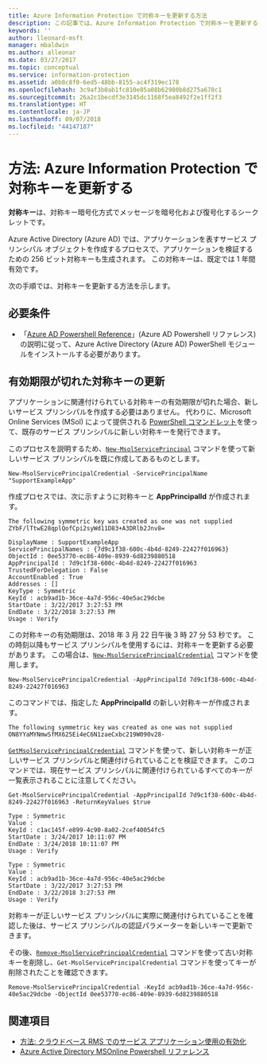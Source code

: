 ```yaml
---
title: Azure Information Protection で対称キーを更新する方法
description: この記事では、Azure Information Protection で対称キーを更新する手順について説明します。
keywords: ''
author: lleonard-msft
manager: mbaldwin
ms.author: alleonar
ms.date: 03/27/2017
ms.topic: conceptual
ms.service: information-protection
ms.assetid: a0b8c8f0-6ed5-48bb-8155-ac4f319ec178
ms.openlocfilehash: 3c9af3b0ab1fc810e85a08b62980b8d275a678c1
ms.sourcegitcommit: 26a2c1becdf3e3145dc1168f5ea8492f2e1ff2f3
ms.translationtype: HT
ms.contentlocale: ja-JP
ms.lasthandoff: 09/07/2018
ms.locfileid: "44147187"
---
```

# <a name="how-to-renew-the-symmetric-key-in-azure-information-protection"></a>方法: Azure Information Protection で対称キーを更新する

**対称キー**は、対称キー暗号化方式でメッセージを暗号化および復号化するシークレットです。  

Azure Active Directory (Azure AD) では、アプリケーションを表すサービス プリンシパル オブジェクトを作成するプロセスで、アプリケーションを検証するための 256 ビット対称キーも生成されます。 この対称キーは、既定では 1 年間有効です。 

次の手順では、対称キーを更新する方法を示します。 

## <a name="prerequisites"></a>必要条件

* 「[Azure AD Powershell Reference](https://docs.microsoft.com/powershell/msonline/)」(Azure AD Powershell リファレンス) の説明に従って、Azure Active Directory (Azure AD) PowerShell モジュールをインストールする必要があります。


## <a name="renewing-the-symmetric-key-after-expiry"></a>有効期限が切れた対称キーの更新

アプリケーションに関連付けられている対称キーの有効期限が切れた場合、新しいサービス プリンシパルを作成する必要はありません。 代わりに、Microsoft Online Services (MSol) によって提供される [PowerShell コマンドレット](https://docs.microsoft.com/powershell/module/msonline)を使って、既存のサービス プリンシパルに新しい対称キーを発行できます。

このプロセスを説明するため、[`New-MsolServicePrincipal`](https://docs.microsoft.com/powershell/msonline/v1/new-msolserviceprincipalcredential) コマンドを使って新しいサービス プリンシパルを既に作成してあるものとします。

```
New-MsolServicePrincipalCredential -ServicePrincipalName "SupportExampleApp"
```

作成プロセスでは、次に示すように対称キーと **AppPrincipalId** が作成されます。

```
The following symmetric key was created as one was not supplied
ZYbF/lTtwE28qplQofCpi2syWd11D83+A3DRlb2Jnv8=

DisplayName : SupportExampleApp
ServicePrincipalNames : {7d9c1f38-600c-4b4d-8249-22427f016963}
ObjectId : 0ee53770-ec86-409e-8939-6d8239880518
AppPrincipalId : 7d9c1f38-600c-4b4d-8249-22427f016963
TrustedForDelegation : False
AccountEnabled : True
Addresses : []
KeyType : Symmetric
KeyId : acb9ad1b-36ce-4a7d-956c-40e5ac29dcbe
StartDate : 3/22/2017 3:27:53 PM
EndDate : 3/22/2018 3:27:53 PM
Usage : Verify
```

この対称キーの有効期限は、2018 年 3 月 22 日午後 3 時 27 分 53 秒です。 この時刻以降もサービス プリンシパルを使用するには、対称キーを更新する必要があります。 この場合は、[`New-MsolServicePrincipalCredential`](https://docs.microsoft.com/powershell/msonline/v1/new-msolserviceprincipalcredential) コマンドを使用します。 

```
New-MsolServicePrincipalCredential -AppPrincipalId 7d9c1f38-600c-4b4d-8249-22427f016963
```

このコマンドでは、指定した **AppPrincipalId** の新しい対称キーが作成されます。

```
The following symmetric key was created as one was not supplied ON8YYaMYNmwSfMX625Ei4eC6N1zaeCxbc219W090v28-
```
[`GetMsolServicePrincipalCredential`](https://docs.microsoft.com/powershell/msonline/v1/get-msolserviceprincipalcredential) コマンドを使って、新しい対称キーが正しいサービス プリンシパルと関連付けられていることを検証できます。 このコマンドでは、現在サービス プリンシパルに関連付けられているすべてのキーが一覧表示されることに注意してください。

```
Get-MsolServicePrincipalCredential -AppPrincipalId 7d9c1f38-600c-4b4d-8249-22427f016963 -ReturnKeyValues $true

Type : Symmetric
Value :
KeyId : c1ac145f-e899-4c90-8a02-2cef40054fc5
StartDate : 3/24/2017 10:11:07 PM
EndDate : 3/24/2018 10:11:07 PM
Usage : Verify

Type : Symmetric
Value :
KeyId : acb9ad1b-36ce-4a7d-956c-40e5ac29dcbe
StartDate : 3/22/2017 3:27:53 PM
EndDate : 3/22/2018 3:27:53 PM
Usage : Verify
```

対称キーが正しいサービス プリンシパルに実際に関連付けられていることを確認した後は、サービス プリンシパルの認証パラメーターを新しいキーで更新できます。 

その後、[`Remove-MsolServicePrincipalCredential`](https://docs.microsoft.com/powershell/msonline/v1/remove-msolserviceprincipalcredential) コマンドを使って古い対称キーを削除し、`Get-MsolServicePrincipalCredential` コマンドを使ってキーが削除されたことを確認できます。

```
Remove-MsolServicePrincipalCredential -KeyId acb9ad1b-36ce-4a7d-956c-40e5ac29dcbe -ObjectId 0ee53770-ec86-409e-8939-6d8239880518
```

## <a name="related-topics"></a>関連項目

* [方法: クラウドベース RMS でのサービス アプリケーション使用の有効化](how-to-use-file-api-with-aadrm-cloud.md)
* [Azure Active Directory MSOnline Powershell リファレンス](https://docs.microsoft.com/powershell/msonline/)
